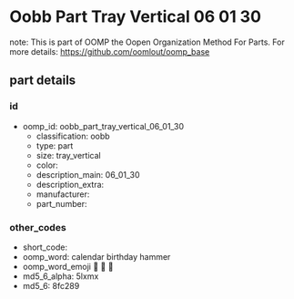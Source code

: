 # Oobb Part Tray Vertical 06 01 30  

note: This is part of OOMP the Oopen Organization Method For Parts. For more details: https://github.com/oomlout/oomp_base

##  part details





### id
* oomp_id: oobb_part_tray_vertical_06_01_30
  * classification: oobb
  * type: part
  * size: tray_vertical
  * color: 
  * description_main: 06_01_30
  * description_extra: 
  * manufacturer: 
  * part_number: 

### other_codes
* short_code: 
* oomp_word: calendar birthday hammer
* oomp_word_emoji :calendar: :birthday: :hammer:
* md5_6_alpha: 5lxmx
* md5_6: 8fc289